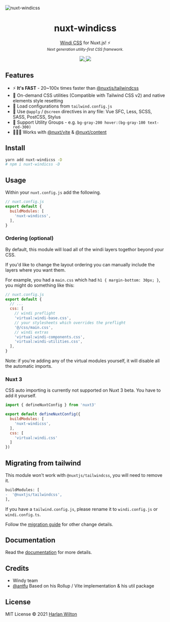 ![nuxt-windicss](https://repository-images.githubusercontent.com/343991410/68f83b80-811f-11eb-9638-51aed75785c4)

<h1 align='center'>nuxt-windicss</h1>

<p align='center'><a href="https://windicss.org/">Windi CSS</a> for Nuxt.js! ⚡️<br>
<sup><em>Next generation utility-first CSS framework.</em></sup>
</p>

<p align='center'>
<a href='https://www.npmjs.com/package/nuxt-windicss'>
<img src='https://img.shields.io/npm/v/nuxt-windicss?color=0EA5E9&label='>
<img src='https://github.com/windicss/nuxt-windicss-module/actions/workflows/test.yml/badge.svg' >
</a>
</p>


## Features

- ⚡️ **It's FAST** - 20~100x times faster than [@nuxtjs/tailwindcss](https://github.com/nuxt-community/tailwindcss-module)
- 🧩 On-demand CSS utilities (Compatible with Tailwind CSS v2) and native elements style resetting
- 🍃 Load configurations from `tailwind.config.js`
- 📄 Use `@apply` / `@screen` directives in any file: Vue SFC, Less, SCSS, SASS, PostCSS, Stylus
- 🎳 Support Utility Groups - e.g. `bg-gray-200 hover:(bg-gray-100 text-red-300)`
- 🧑‍🤝‍🧑 Works with [@nuxt/vite](https://github.com/nuxt/vite) & [@nuxt/content](https://content.nuxtjs.org/)

## Install

```bash
yarn add nuxt-windicss -D
# npm i nuxt-windicss -D
```

## Usage

Within your `nuxt.config.js` add the following.

```js
// nuxt.config.js
export default {
  buildModules: [
    'nuxt-windicss',
  ],
}
```

### Ordering (optional)

By default, this module will load all of the windi layers togethor beyond your CSS.

If you'd like to change the layout ordering you can manually include the layers where you want them. 

For example, you had a `main.css` which had `h1 { margin-bottom: 30px; }`, you might do something like this:

```js
// nuxt.config.js
export default {
  // ...
  css: [
    // windi preflight
    'virtual:windi-base.css',
    // your stylesheets which overrides the preflight
    '@/css/main.css', 
    // windi extras
    'virtual:windi-components.css',
    'virtual:windi-utilities.css',
  ],
}
```

Note: if you're adding any of the virtual modules yourself, it will disable all the automatic imports.

### Nuxt 3

CSS auto importing is currently not supported on Nuxt 3 beta. You have to add it yourself.

```js
import { defineNuxtConfig } from 'nuxt3'

export default defineNuxtConfig({
  buildModules: [
    'nuxt-windicss',
  ],
  css: [
    'virtual:windi.css'
  ]
})
```

## Migrating from tailwind

This module won't work with `@nuxtjs/tailwindcss`, you will need to remove it.

```diff
buildModules: [
-  '@nuxtjs/tailwindcss',
],
```

If you have a `tailwind.config.js`, please rename it to `windi.config.js` or `windi.config.ts`.

Follow the [migration guide](https://windicss.org/guide/migration.html) for other change details.


## Documentation

Read the [documentation](https://windicss.org/integrations/nuxt.html) for more details.

## Credits

- Windy team
- [@antfu](https://github.com/antfu) Based on his Rollup / Vite implementation & his util package


## License

MIT License © 2021 [Harlan Wilton](https://github.com/harlan-zw)

